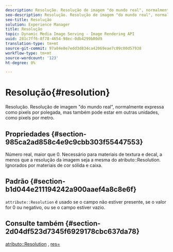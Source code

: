 ```yaml
---
description: Resolução. Resolução de imagem "do mundo real", normalmente expressa como pixels por polegada, mas também pode estar em outras unidades, como pixels por metro.
seo-description: Resolução. Resolução de imagem "do mundo real", normalmente expressa como pixels por polegada, mas também pode estar em outras unidades, como pixels por metro.
seo-title: Resolução
solution: Experience Manager
title: Resolução
topic: Dynamic Media Image Serving - Image Rendering API
uuid: 281c7ff6-8f78-4654-98ec-0db4299b80d9
translation-type: tm+mt
source-git-commit: 97a84e8e7edd3d834ca42069eae7c09c00d57938
workflow-type: tm+mt
source-wordcount: '123'
ht-degree: 0%

---
```



# Resolução{#resolution}

Resolução. Resolução de imagem &quot;do mundo real&quot;, normalmente expressa como pixels por polegada, mas também pode estar em outras unidades, como pixels por metro.

## Propriedades {#section-985ca2ad858c4e9c9cbb303f55447553}

Número real, maior que 0. Necessário para materiais de textura e decal, a menos que a resolução da imagem seja a mesma do atributo::Resolution. Ignorados por materiais de cor sólida e caixa.

## Padrão {#section-b1d044e211194242a900aaef4a8c8e6f}

`attribute::Resolution` é usado se o campo não estiver presente, se o valor for 0 ou negativo, ou se o campo estiver vazio.

## Consulte também {#section-2d04df523d7345f6929178cbc637da78}

[atributo::Resolution](../../../../../ir-api/material-cat/image-rendering-api-ref/c-ir-material-catalog/c-ir-material-data-reference/r-ir-resolution-dataref.md#reference-09fe14e6bfbf4db6b7f4369fffecc806) ,  [res=](../../../../../ir-api/http-protocol/image-rendering-api-ref/c-ir-http-protocol-ref/c-ir-http-protocol-command-reference/r-ir-res.md#reference-0ad9de8887144c83a6db97b4994f7c04)
